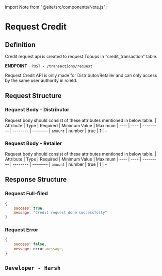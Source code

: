 
import Note from "@site/src/components/Note.js";

# Request Credit

## Definition
Credit request api is created to request Topups in "credit_transaction" table.

**ENDPOINT** - `POST - /transactions/request`

<Note>Request Credit API is only made for Distributor/Retailer and can only access by the same user authority in roleId.</Note>

## Request Structure

### Request Body - Distributor
Request body should consist of these attributes mentioned in below table.
| Attribute | Type | Required | Minimum Value | Maximum
| ---- | ---- | --------- | -------- | --------
| `amount` | number | true | 1 | - 

### Request Body - Retailer
Request body should consist of these attributes mentioned in below table.
| Attribute | Type | Required | Minimum Value | Maximum
| ---- | ---- | --------- | -------- | --------
| `amount` | number | true | 1 | - 


## Response Structure

### Request Full-filed 

```js
{ 
    success: true,
    message: "Credit request done successfully"
}

```

### Request Error

```js
{
    success: false,
    message: error.message,
}
```


## `Developer - Harsh`
